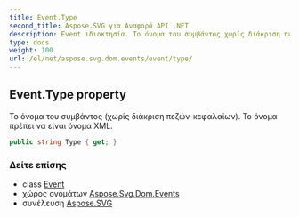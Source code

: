 ```yaml
---
title: Event.Type
second_title: Aspose.SVG για Αναφορά API .NET
description: Event ιδιοκτησία. Το όνομα του συμβάντος χωρίς διάκριση πεζώνκεφαλαίων. Το όνομα πρέπει να είναι όνομα XML.
type: docs
weight: 100
url: /el/net/aspose.svg.dom.events/event/type/
---
```

## Event.Type property

Το όνομα του συμβάντος (χωρίς διάκριση πεζών-κεφαλαίων). Το όνομα πρέπει να είναι όνομα XML.

```csharp
public string Type { get; }
```

### Δείτε επίσης

* class [Event](../)
* χώρος ονομάτων [Aspose.Svg.Dom.Events](../../event/)
* συνέλευση [Aspose.SVG](../../../)



